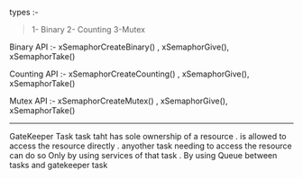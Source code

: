 

types :-
> 1- Binary           2- Counting            3-Mutex
> 

Binary API :-
xSemaphorCreateBinary() , xSemaphorGive(),  xSemaphorTake()

Counting API :-
xSemaphorCreateCounting() , xSemaphorGive(),  xSemaphorTake()

Mutex API :-
xSemaphorCreateMutex() , xSemaphorGive(),  xSemaphorTake()

______
GateKeeper Task 
task taht has sole ownership of a resource . is allowed to access the resource directly . anyother task needing to access the resource can do so Only by using services of that task . 
By using Queue between tasks and gatekeeper task 
